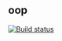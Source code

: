 ## oop
[![Build status](https://ci.appveyor.com/api/projects/status/963sceyu3vdw17a2/branch/main?svg=true)](https://ci.appveyor.com/project/Anna-Kolycheva/ajs-oop-1/branch/main)